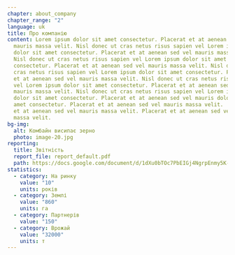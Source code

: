 ```yaml
---
chapter: about_company
chapter_range: "2"
language: uk
title: Про компанію
content: Lorem ipsum dolor sit amet consectetur. Placerat et at aenean sed vel
  mauris massa velit. Nisl donec ut cras netus risus sapien vel Lorem ipsum
  dolor sit amet consectetur. Placerat et at aenean sed vel mauris massa velit.
  Nisl donec ut cras netus risus sapien vel Lorem ipsum dolor sit amet
  consectetur. Placerat et at aenean sed vel mauris massa velit. Nisl donec ut
  cras netus risus sapien vel Lorem ipsum dolor sit amet consectetur. Placerat
  et at aenean sed vel mauris massa velit. Nisl donec ut cras netus risus sapien
  vel Lorem ipsum dolor sit amet consectetur. Placerat et at aenean sed vel
  mauris massa velit. Nisl donec ut cras netus risus sapien vel Lorem ipsum
  dolor sit amet consectetur. Placerat et at aenean sed vel mauris dolor sit
  amet consectetur. Placerat et at aenean sed vel mauris massa velit.  Placerat
  et at aenean sed vel mauris massa velit. Placerat et at aenean sed vel mauris
  massa velit.
bg-img:
  alt: Комбайн висипає зерно
  photo: image-20.jpg
reporting:
  title: Звітність
  report_file: report_default.pdf
  path: https://docs.google.com/document/d/1dXu0bTOc7PbEIGj4NgrpEnmy5K-TisRcgOisJoHr3Cw/edit?usp=sharing
statistics:
  - category: На ринку
    value: "10"
    units: років
  - category: Землі
    value: "860"
    units: га
  - category: Партнерів
    value: "150"
  - category: Врожай
    value: "32000"
    units: т
---
```

